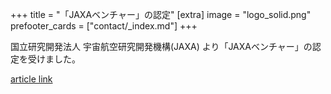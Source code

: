 +++
title = "「JAXAベンチャー」の認定"
[extra]
image = "logo_solid.png"
prefooter_cards = ["contact/_index.md"]
+++

国立研究開発法人 宇宙航空研究開発機構(JAXA) より「JAXAベンチャー」の認定を受けました。

[article link](http://aerospacebiz.jaxa.jp/venture/)
